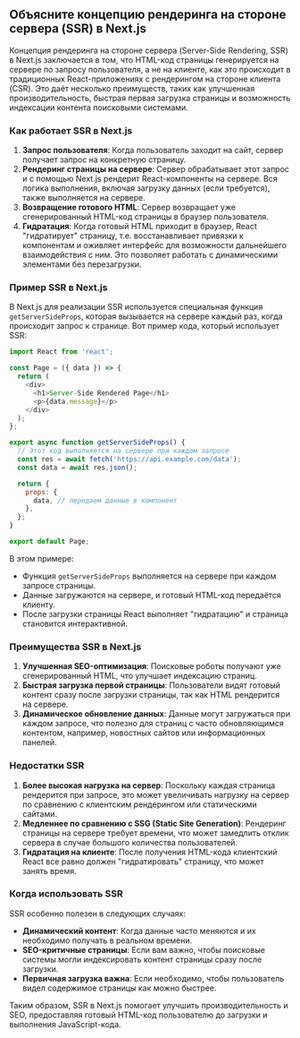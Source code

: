 ## Объясните концепцию рендеринга на стороне сервера (SSR) в Next.js

Концепция рендеринга на стороне сервера (Server-Side Rendering, SSR) в Next.js заключается в том, что HTML-код страницы генерируется на сервере по запросу пользователя, а не на клиенте, как это происходит в традиционных React-приложениях с рендерингом на стороне клиента (CSR). Это даёт несколько преимуществ, таких как улучшенная производительность, быстрая первая загрузка страницы и возможность индексации контента поисковыми системами.

### Как работает SSR в Next.js

1. **Запрос пользователя**: Когда пользователь заходит на сайт, сервер получает запрос на конкретную страницу.
2. **Рендеринг страницы на сервере**: Сервер обрабатывает этот запрос и с помощью Next.js рендерит React-компоненты на сервере. Вся логика выполнения, включая загрузку данных (если требуется), также выполняется на сервере.
3. **Возвращение готового HTML**: Сервер возвращает уже сгенерированный HTML-код страницы в браузер пользователя.
4. **Гидратация**: Когда готовый HTML приходит в браузер, React "гидратирует" страницу, т.е. восстанавливает привязки к компонентам и оживляет интерфейс для возможности дальнейшего взаимодействия с ним. Это позволяет работать с динамическими элементами без перезагрузки.

### Пример SSR в Next.js

В Next.js для реализации SSR используется специальная функция `getServerSideProps`, которая вызывается на сервере каждый раз, когда происходит запрос к странице. Вот пример кода, который использует SSR:

```js
import React from 'react';

const Page = ({ data }) => {
  return (
    <div>
      <h1>Server-Side Rendered Page</h1>
      <p>{data.message}</p>
    </div>
  );
};

export async function getServerSideProps() {
  // Этот код выполняется на сервере при каждом запросе
  const res = await fetch('https://api.example.com/data');
  const data = await res.json();

  return {
    props: {
      data, // передаем данные в компонент
    },
  };
}

export default Page;
```

В этом примере:
- Функция `getServerSideProps` выполняется на сервере при каждом запросе страницы.
- Данные загружаются на сервере, и готовый HTML-код передаётся клиенту.
- После загрузки страницы React выполняет "гидратацию" и страница становится интерактивной.

### Преимущества SSR в Next.js
1. **Улучшенная SEO-оптимизация**: Поисковые роботы получают уже сгенерированный HTML, что улучшает индексацию страниц.
2. **Быстрая загрузка первой страницы**: Пользователи видят готовый контент сразу после загрузки страницы, так как HTML рендерится на сервере.
3. **Динамическое обновление данных**: Данные могут загружаться при каждом запросе, что полезно для страниц с часто обновляющимся контентом, например, новостных сайтов или информационных панелей.

### Недостатки SSR
1. **Более высокая нагрузка на сервер**: Поскольку каждая страница рендерится при запросе, это может увеличивать нагрузку на сервер по сравнению с клиентским рендерингом или статическими сайтами.
2. **Медленнее по сравнению с SSG (Static Site Generation)**: Рендеринг страницы на сервере требует времени, что может замедлить отклик сервера в случае большого количества пользователей.
3. **Гидратация на клиенте**: После получения HTML-кода клиентский React все равно должен "гидратировать" страницу, что может занять время.

### Когда использовать SSR

SSR особенно полезен в следующих случаях:
- **Динамический контент**: Когда данные часто меняются и их необходимо получать в реальном времени.
- **SEO-критичные страницы**: Если вам важно, чтобы поисковые системы могли индексировать контент страницы сразу после загрузки.
- **Первичная загрузка важна**: Если необходимо, чтобы пользователь видел содержимое страницы как можно быстрее.

Таким образом, SSR в Next.js помогает улучшить производительность и SEO, предоставляя готовый HTML-код пользователю до загрузки и выполнения JavaScript-кода.